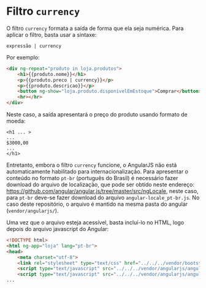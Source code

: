 # Filtro `currency`

O filtro `currency` formata a saída de forma que ela seja numérica. Para aplicar o filtro, basta usar a sintaxe:

```
expressão | currency
```

Por exemplo:

```html
<div ng-repeat="produto in loja.produtos">
	<h1>{{produto.nome}}</h1>
	<p>{{produto.preco | currency}}</p>
	<p>{{produto.descricao}}</p>
	<button ng-show="loja.produto.disponivelEmEstoque">Comprar</button>
	<hr></hr>
</div>
```

Neste caso, a saída apresentará o preço do produto usando formato de moeda:

```
<h1 ... >
...
$3000,00
...
</h1>
```

Entretanto, embora o filtro `currency` funcione, o AngularJS não está automaticamente habilitado para internacionalização. Para apresentar o conteúdo no formato `pt-br` (português do Brasil) é necessário fazer download do arquivo de localização, que pode ser obtido neste endereço: https://github.com/angular/angular.js/tree/master/src/ngLocale, neste caso, para `pt-br` deve-se fazer download do arquivo `angular-locale_pt-br.js`. No caso deste repositório, o arquivo é mantido na mesma pasta do angular (`vendor/angularjs/`).

Uma vez que o arquivo esteja acessível, basta incluí-lo no HTML, logo depois do arquivo javascript do Angular:

```html
<!DOCTYPE html>
<html ng-app="loja" lang="pt-br">
<head>
	<meta charset="utf-8">
	<link rel="stylesheet" type="text/css" href="../../../vendor/bootstrap/css/bootstrap.min.css" />
	<script type="text/javascript" src="../../../vendor/angularjs/angular.min.js"></script>
	<script type="text/javascript" src="../../../vendor/angularjs/angular-locale_pt-br.js"></script>
...
```

